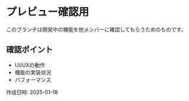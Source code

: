 # プレビュー確認用

このブランチは開発中の機能を他メンバーに確認してもらうためのものです。

## 確認ポイント
- UI/UXの動作
- 機能の実装状況
- パフォーマンス

作成日時: 2025-01-18